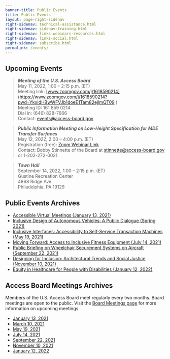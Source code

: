 ```yaml
---
banner-title: Public Events
title: Public Events
layout: page-right-sidenav
right-sidenav: technical-assistance.html
right-sidenav: sidenav-training.html
right-sidenav: links-webinars-resources.html
right-sidenav: links-social.html
right-sidenav: subscribe.html
permalink: /events/
---
```


## Upcoming Events

> ***Meeting of the U.S. Access Board*** \
> May 11, 2022, 1:00 – 2:15 p.m. (ET) \
> Meeting link: [www.zoomgov.com/j/1618590214](https://www.zoomgov.com/j/1618590214?pwd=YkxIdHBwWFVJb1doeE1Tam82ejlmQT09  ) \
> Meeting ID: 161 859 0214 \
> Dial in: (646) 828-7666 \
> Contact: <events@access-board.gov> 

> ***Public Information Meeting on Low-Height Specification for MDE Transfer Surfaces*** \
> May 12, 2022, 2:00 – 4:00 p.m. (ET) \
> Registration (free): [Zoom Webinar Link](https://www.zoomgov.com/webinar/register/WN_GFoTS44-R7qWdh6GF0xLPg) \
> Contact: Bobby Stinnette of the Board at [stinnette@access-board.gov](mailto:stinnette@access-board.gov) or 1-202-272-0021 

> ***Town Hall***\
> September 14, 2022, 1:00 – 2:15 p.m. (ET)\
> Gustine Recreation Center\
> 4868 Ridge Ave.\
> Philadelphia, PA 19129

## Public Events Archives

- [Accessible Virtual Meetings (January 13, 2021)](https://youtu.be/rR9RfhvM2sU)
- [Inclusive Design of Autonomous Vehicles: A Public Dialogue (Spring 2021)](https://www.access-board.gov/av/forums.html)
- [Inclusive Interfaces: Accessibility to Self-Service Transaction Machines (May 19, 2021)](https://www.access-board.gov/news/2021/05/24/u-s-access-board-conducts-panel-discussions-on-self-service-transaction-machines/)
- [Moving Forward: Access to Inclusive Fitness Equipment (July 14, 2021)](https://www.access-board.gov/news/2021/07/15/u-s-access-board-holds-virtual-meeting-on-inclusive-exercise-and-fitness-equipment/)
- [Public Briefing on Wheelchair Securement Systems on Aircraft (September 22, 2021)](https://www.access-board.gov/news/2021/09/23/u-s-access-board-holds-public-briefing-on-study-on-the-feasibility-of-wheelchair-securement-systems-in-passenger-aircraft/)
- [Designing for Inclusion: Architectural Trends and Social Justice (November 10, 2021)](https://www.access-board.gov/news/2021/11/15/u-s-access-board-hosts-virtual-event-on-architectural-trends-and-social-justice/)
- [Equity in Healthcare for People with Disabilities (January 12, 2022)](https://www.access-board.gov/news/2022/01/13/u-s-access-board-hosts-virtual-event-on-equity-in-healthcare-for-people-with-disabilities/)

## Access Board Meetings Archives

Members of the U.S. Access Board meet regularly every two months. Board meetings are open to the public. Visit the [Board Meetings page](https://www.access-board.gov/about/meetings.html) for more information on upcoming meetings.

- [January 13, 2021](https://www.youtube.com/watch?v=rR9RfhvM2sU&t=859s)
- [March 10, 2021](https://www.youtube.com/watch?v=xI1j1V1SyjE)
- [May 19, 2021](https://www.youtube.com/watch?v=-0YkBZZEoss)
- [July 14, 2021](https://www.youtube.com/watch?v=078ZOzcZaSs)
- [September 22, 2021](https://www.youtube.com/watch?v=VBJBi-DQRRk)
- [November 10, 2021](https://www.youtube.com/watch?v=mDKLJurVTcY)
- [January 12, 2022](https://www.youtube.com/watch?v=gJAbbPOILCg)

